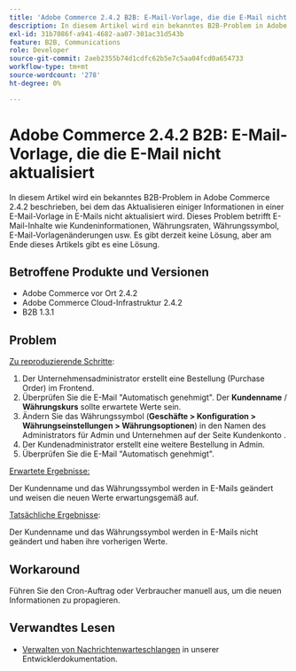 ```yaml
---
title: 'Adobe Commerce 2.4.2 B2B: E-Mail-Vorlage, die die E-Mail nicht aktualisiert'
description: In diesem Artikel wird ein bekanntes B2B-Problem in Adobe Commerce 2.4.2 beschrieben, bei dem das Aktualisieren einiger Informationen in einer E-Mail-Vorlage in E-Mails nicht aktualisiert wird. Dieses Problem betrifft E-Mail-Inhalte wie Kundeninformationen, Währungsraten, Währungssymbol, E-Mail-Vorlagenänderungen usw. Es gibt derzeit keine Lösung, aber am Ende dieses Artikels gibt es eine Lösung.
exl-id: 31b7086f-a941-4682-aa07-301ac31d543b
feature: B2B, Communications
role: Developer
source-git-commit: 2aeb2355b74d1cdfc62b5e7c5aa04fcd0a654733
workflow-type: tm+mt
source-wordcount: '278'
ht-degree: 0%

---
```


# Adobe Commerce 2.4.2 B2B: E-Mail-Vorlage, die die E-Mail nicht aktualisiert

In diesem Artikel wird ein bekanntes B2B-Problem in Adobe Commerce 2.4.2 beschrieben, bei dem das Aktualisieren einiger Informationen in einer E-Mail-Vorlage in E-Mails nicht aktualisiert wird. Dieses Problem betrifft E-Mail-Inhalte wie Kundeninformationen, Währungsraten, Währungssymbol, E-Mail-Vorlagenänderungen usw. Es gibt derzeit keine Lösung, aber am Ende dieses Artikels gibt es eine Lösung.

## Betroffene Produkte und Versionen

* Adobe Commerce vor Ort 2.4.2
* Adobe Commerce Cloud-Infrastruktur 2.4.2
* B2B 1.3.1

## Problem

<u>Zu reproduzierende Schritte</u>:

1. Der Unternehmensadministrator erstellt eine Bestellung (Purchase Order) im Frontend.
1. Überprüfen Sie die E-Mail &quot;Automatisch genehmigt&quot;. Der **Kundenname** / **Währungskurs** sollte erwartete Werte sein.
1. Ändern Sie das Währungssymbol (**Geschäfte > Konfiguration > Währungseinstellungen > Währungsoptionen**) in den Namen des Administrators für Admin und Unternehmen auf der Seite Kundenkonto .
1. Der Kundenadministrator erstellt eine weitere Bestellung in Admin.
1. Überprüfen Sie die E-Mail &quot;Automatisch genehmigt&quot;.

<u>Erwartete Ergebnisse:</u>

Der Kundenname und das Währungssymbol werden in E-Mails geändert und weisen die neuen Werte erwartungsgemäß auf.

<u>Tatsächliche Ergebnisse</u>:

Der Kundenname und das Währungssymbol werden in E-Mails nicht geändert und haben ihre vorherigen Werte.

## Workaround

Führen Sie den Cron-Auftrag oder Verbraucher manuell aus, um die neuen Informationen zu propagieren.

## Verwandtes Lesen

* [Verwalten von Nachrichtenwarteschlangen](https://experienceleague.adobe.com/en/docs/commerce-operations/configuration-guide/message-queues/manage-message-queues) in unserer Entwicklerdokumentation.
